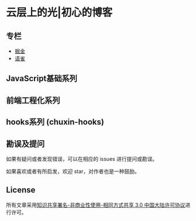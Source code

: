 # 云层上的光|初心的博客

## 专栏

* [掘金](https://juejin.cn/user/4262122786936445)
* [语雀](https://www.yuque.com/chuxin-cs/docs/igh2w8t6ym8vmgl6)

## JavaScript基础系列

## 前端工程化系列

## hooks系列 (chuxin-hooks)


## 勘误及提问

如果有疑问或者发现错误，可以在相应的 issues 进行提问或勘误。

如果喜欢或者有所启发，欢迎 star，对作者也是一种鼓励。

## License

所有文章采用[知识共享署名-非商业性使用-相同方式共享 3.0 中国大陆许可协议](http://creativecommons.org/licenses/by-nc-sa/3.0/cn/)进行许可。
